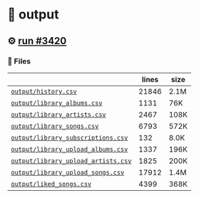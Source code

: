 # 📝  output 

## ⚙️ [run #3420](https://github.com/jwenerd/ytm-dl/actions/runs/13221304977)

### 📁 Files

|                                                                         |lines|size|
|-------------------------------------------------------------------------|-----|----|
|[`output/history.csv` ](output/history.csv)                              |21846|2.1M|
|[`output/library_albums.csv` ](output/library_albums.csv)                |1131 |76K |
|[`output/library_artists.csv` ](output/library_artists.csv)              |2467 |108K|
|[`output/library_songs.csv` ](output/library_songs.csv)                  |6793 |572K|
|[`output/library_subscriptions.csv` ](output/library_subscriptions.csv)  |132  |8.0K|
|[`output/library_upload_albums.csv` ](output/library_upload_albums.csv)  |1337 |196K|
|[`output/library_upload_artists.csv` ](output/library_upload_artists.csv)|1825 |200K|
|[`output/library_upload_songs.csv` ](output/library_upload_songs.csv)    |17912|1.4M|
|[`output/liked_songs.csv` ](output/liked_songs.csv)                      |4399 |368K|
